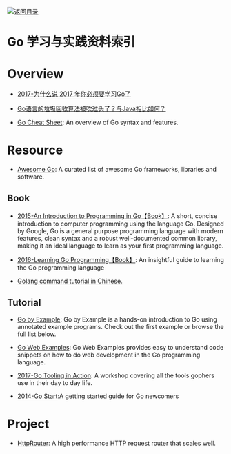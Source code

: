 [![返回目录](https://parg.co/UGo)](https://parg.co/b4z) 


 


 


 






# Go 学习与实践资料索引


# Overview



- [2017-为什么说 2017 年你必须要学习Go了](http://mp.weixin.qq.com/s/hQLUjvttTPgfd9qO1l-i6A)

- [Go语言的垃圾回收算法被吹过头了？与Java相比如何？](http://mp.weixin.qq.com/s/9Uj1E3VO7Cd-6G_xZS_zoQ)

- [Go Cheat Sheet](https://github.com/a8m/go-lang-cheat-sheet): An overview of Go syntax and features.



# Resource

- [Awesome Go](https://github.com/avelino/awesome-go): A curated list of awesome Go frameworks, libraries and software.

## Book



- [2015-An Introduction to Programming in Go【Book】](http://www.golang-book.com/): A short, concise introduction to computer programming using the language Go. Designed by Google, Go is a general purpose programming language with modern features, clean syntax and a robust well-documented common library, making it an ideal language to learn as your first programming language.

- [2016-Learning Go Programming【Book】](https://parg.co/b21): An insightful guide to learning the Go programming language

- [Golang command tutorial in Chinese.](https://github.com/hyper0x/go_command_tutorial)


## Tutorial

- [Go by Example](https://gobyexample.com/): Go by Example is a hands-on introduction to Go using annotated example programs. Check out the first example or browse the full list below.


- [Go Web Examples](https://gowebexamples.github.io/): Go Web Examples provides easy to understand code snippets on how to do web development in the Go programming language.


- [2017-Go Tooling in Action](https://github.com/campoy/go-tooling-workshop): A workshop covering all the tools gophers use in their day to day life.

- [2014-Go Start](https://github.com/alco/gostart):A getting started guide for Go newcomers


# Project

- [HttpRouter](https://github.com/julienschmidt/httprouter): A high performance HTTP request router that scales well.

